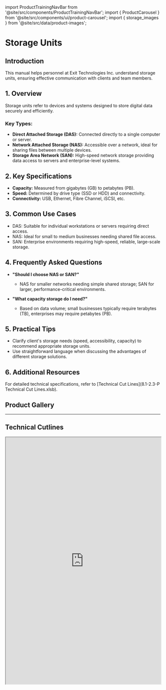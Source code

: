 import ProductTrainingNavBar from '@site/src/components/ProductTrainingNavBar';
import { ProductCarousel } from '@site/src/components/ui/product-carousel';
import { storage_images } from '@site/src/data/product-images';

<ProductTrainingNavBar />

# Storage Units

## Introduction
This manual helps personnel at Exit Technologies Inc. understand storage units, ensuring effective communication with clients and team members.

## 1. Overview
Storage units refer to devices and systems designed to store digital data securely and efficiently.

### Key Types:
- **Direct Attached Storage (DAS):** Connected directly to a single computer or server.
- **Network Attached Storage (NAS):** Accessible over a network, ideal for sharing files between multiple devices.
- **Storage Area Network (SAN):** High-speed network storage providing data access to servers and enterprise-level systems.

## 2. Key Specifications
- **Capacity:** Measured from gigabytes (GB) to petabytes (PB).
- **Speed:** Determined by drive type (SSD or HDD) and connectivity.
- **Connectivity:** USB, Ethernet, Fibre Channel, iSCSI, etc.

## 3. Common Use Cases
- DAS: Suitable for individual workstations or servers requiring direct access.
- NAS: Ideal for small to medium businesses needing shared file access.
- SAN: Enterprise environments requiring high-speed, reliable, large-scale storage.

## 4. Frequently Asked Questions
- **"Should I choose NAS or SAN?"**
  - NAS for smaller networks needing simple shared storage; SAN for larger, performance-critical environments.

- **"What capacity storage do I need?"**
  - Based on data volume; small businesses typically require terabytes (TB), enterprises may require petabytes (PB).

## 5. Practical Tips
- Clarify client's storage needs (speed, accessibility, capacity) to recommend appropriate storage units.
- Use straightforward language when discussing the advantages of different storage solutions.

## 6. Additional Resources
For detailed technical specifications, refer to [Technical Cut Lines](8.1-2.3-P Technical Cut Lines.xlsb).

## Product Gallery

<ProductCarousel 
  images={storage_images}
  title="Storage Units Gallery"
/>

---


## Technical Cutlines

<iframe
  src="https://docs.google.com/spreadsheets/d/e/2PACX-1vRBKY_e6e1XBdjLn4WTFw5W5o5j8lyFAAsApDK6FXAvNri0Wh5QAVNY3hFJZTjNdg/pubhtml?widget=true&headers=false&gid=708310103&single=true"
  width="100%"
  height="800"
  style={{ border: 'none', borderRadius: '8px' }}
  title="Technical Cutlines"
  allowfullscreen
></iframe>

